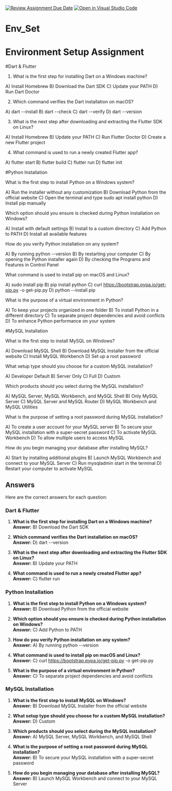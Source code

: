 [![Review Assignment Due Date](https://classroom.github.com/assets/deadline-readme-button-22041afd0340ce965d47ae6ef1cefeee28c7c493a6346c4f15d667ab976d596c.svg)](https://classroom.github.com/a/vnsr1XuU)
[![Open in Visual Studio Code](https://classroom.github.com/assets/open-in-vscode-2e0aaae1b6195c2367325f4f02e2d04e9abb55f0b24a779b69b11b9e10269abc.svg)](https://classroom.github.com/online_ide?assignment_repo_id=16989268&assignment_repo_type=AssignmentRepo)
# Env_Set

# Environment Setup Assignment

#Dart & Flutter

1. What is the first step for installing Dart on a Windows machine?

A) Install Homebrew
B) Download the Dart SDK
C) Update your PATH
D) Run Dart Doctor


2. Which command verifies the Dart installation on macOS?

A) dart --install
B) dart --check
C) dart --verify
D) dart --version


3. What is the next step after downloading and extracting the Flutter SDK on Linux?

A) Install Homebrew
B) Update your PATH
C) Run Flutter Doctor
D) Create a new Flutter project


4. What command is used to run a newly created Flutter app?

A) flutter start
B) flutter build
C) flutter run
D) flutter init


#Python Installation

What is the first step to install Python on a Windows system?

A) Run the installer without any customization
B) Download Python from the official website
C) Open the terminal and type sudo apt install python
D) Install pip manually

Which option should you ensure is checked during Python installation on Windows?

A) Install with default settings
B) Install to a custom directory
C) Add Python to PATH
D) Install all available features

How do you verify Python installation on any system?

A) By running python --version
B) By restarting your computer
C) By opening the Python installer again
D) By checking the Programs and Features in Control Panel

What command is used to install pip on macOS and Linux?

A) sudo install pip
B) pip install python
C) curl https://bootstrap.pypa.io/get-pip.py -o get-pip.py
D) python --install pip

What is the purpose of a virtual environment in Python?

A) To keep your projects organized in one folder
B) To install Python in a different directory
C) To separate project dependencies and avoid conflicts
D) To enhance Python performance on your system

#MySQL Installation

What is the first step to install MySQL on Windows?

A) Download MySQL Shell
B) Download MySQL Installer from the official website
C) Install MySQL Workbench
D) Set up a root password

What setup type should you choose for a custom MySQL installation?

A) Developer Default
B) Server Only
C) Full
D) Custom

Which products should you select during the MySQL installation?

A) MySQL Server, MySQL Workbench, and MySQL Shell
B) Only MySQL Server
C) MySQL Server and MySQL Router
D) MySQL Workbench and MySQL Utilities

What is the purpose of setting a root password during MySQL installation?

A) To create a user account for your MySQL server
B) To secure your MySQL installation with a super-secret password
C) To activate MySQL Workbench
D) To allow multiple users to access MySQL

How do you begin managing your database after installing MySQL?

A) Start by installing additional plugins
B) Launch MySQL Workbench and connect to your MySQL Server
C) Run mysqladmin start in the terminal
D) Restart your computer to activate MySQL

## Answers
Here are the correct answers for each question:

### Dart & Flutter

1. **What is the first step for installing Dart on a Windows machine?**  
   **Answer:** B) Download the Dart SDK

2. **Which command verifies the Dart installation on macOS?**  
   **Answer:** D) dart --version

3. **What is the next step after downloading and extracting the Flutter SDK on Linux?**  
   **Answer:** B) Update your PATH

4. **What command is used to run a newly created Flutter app?**  
   **Answer:** C) flutter run

### Python Installation

1. **What is the first step to install Python on a Windows system?**  
   **Answer:** B) Download Python from the official website

2. **Which option should you ensure is checked during Python installation on Windows?**  
   **Answer:** C) Add Python to PATH

3. **How do you verify Python installation on any system?**  
   **Answer:** A) By running python --version

4. **What command is used to install pip on macOS and Linux?**  
   **Answer:** C) curl https://bootstrap.pypa.io/get-pip.py -o get-pip.py

5. **What is the purpose of a virtual environment in Python?**  
   **Answer:** C) To separate project dependencies and avoid conflicts

### MySQL Installation

1. **What is the first step to install MySQL on Windows?**  
   **Answer:** B) Download MySQL Installer from the official website

2. **What setup type should you choose for a custom MySQL installation?**  
   **Answer:** D) Custom

3. **Which products should you select during the MySQL installation?**  
   **Answer:** A) MySQL Server, MySQL Workbench, and MySQL Shell

4. **What is the purpose of setting a root password during MySQL installation?**  
   **Answer:** B) To secure your MySQL installation with a super-secret password

5. **How do you begin managing your database after installing MySQL?**  
   **Answer:** B) Launch MySQL Workbench and connect to your MySQL Server
